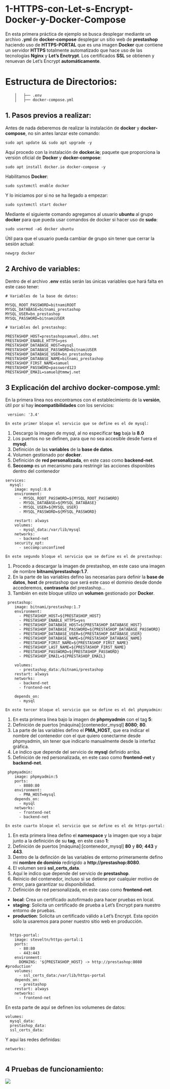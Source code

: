 # 1-HTTPS-con-Let-s-Encrypt-Docker-y-Docker-Compose

En esta primera práctica de ejemplo se busca desplegar mediante un archivo **.yml** de **docker-compose** desplegar un sitio web de **prestashop** haciendo uso de **HTTPS-PORTAL** que es una imagen **Docker** que contiene un servidor **HTTPS** totalmente automatizado que hace uso de las tecnologías **Nginx** y **Let’s Enctrypt**. Los certificados **SSL** se obtienen y renuevan de Let’s Encrypt **automáticamente**.

 # Estructura de Directorios:

```
    │   ├── .env
    │   ├── docker-compose.yml

```

## 1. Pasos previos a realizar:

Antes de nada deberemos de realizar la instalación de **docker** y **docker-compose**, no sin antes lanzar este comando:

```
sudo apt update && sudo apt upgrade -y
```
Aquí procedo con la instalación de **docker.io**; paquete que proporciona la versión oficial de **Docker** y **docker-compose**:

```
sudo apt install docker.io docker-compose -y
```
Habilitamos **Docker**:
```
sudo systemctl enable docker
```
Y lo iniciamos por si no se ha llegado a empezar:

```
sudo systemctl start docker
```
Mediante el siguiente comando agregamos al usuario **ubuntu** al grupo **docker** para que pueda usar comandos de docker si hacer uso de **sudo**:

```
sudo usermod -aG docker ubuntu
```
Útil para que el usuario pueda cambiar de grupo sin tener que cerrar la sesión actual:

```
newgrp docker
```
 ## 2 Archivo de variables:

 Dentro de el archivo **.env** estás serán las únicas variables que hará falta en este caso tener:
 
```
# Variables de la base de datos:

MYSQL_ROOT_PASSWORD=bitnamiROOT
MYSQL_DATABASE=bitnami_prestashop
MYSQL_USER=bn_prestashop
MYSQL_PASSWORD=bitnamiUSER

# Variables del prestashop:

PRESTASHOP_HOST=prestashopsamuel.ddns.net
PRESTASHOP_ENABLE_HTTPS=yes
PRESTASHOP_DATABASE_HOST=mysql
PRESTASHOP_DATABASE_PASSWORD=bitnamiUSER
PRESTASHOP_DATABASE_USER=bn_prestashop
PRESTASHOP_DATABASE_NAME=bitnami_prestashop
PRESTASHOP_FIRST_NAME=samuel
PRESTASHOP_PASSWORD=password123
PRESTASHOP_EMAIL=samuel@tmmwj.net

```
 ## 3 Explicación del archivo docker-compose.yml:

En la primera línea nos encontramos con el establecimiento de la **versión**, útil por si hay **incompatibilidades** con los servicios:

```
 version: '3.4'
```
`En este primer bloque el servicio que se define es el de mysql:`

1. Descargo la imagen de mysql, al no especificar **tag** baja la **8.0**
2. Los puertos no se definen, para que no sea accesible desde fuera el **mysql**.
4. Definición de las **variables** de la **base de datos**.
5. Volumen gestionado por **docker**.
6. Definición de **red personalizada**, en este caso como **backend-net**.
7. **Seccomp** es un mecanismo para restringir las acciones disponibles dentro del contenedor 
   
```
services:
  mysql:
    image: mysql:8.0
    environment:
      - MYSQL_ROOT_PASSWORD=${MYSQL_ROOT_PASSWORD}
      - MYSQL_DATABASE=${MYSQL_DATABASE}
      - MYSQL_USER=${MYSQL_USER}
      - MYSQL_PASSWORD=${MYSQL_PASSWORD}

    restart: always
    volumes:
      - mysql_data:/var/lib/mysql
    networks:
      - backend-net
    security_opt:
      - seccomp:unconfined
```

`En este segundo bloque el servicio que se define es el de prestashop:`

1. Procedo a descargar la imagen de prestashop, en este caso una imagen de nombre **bitnami/prestashop:1.7**.
2. En la parte de las variables defino las necesarias para definir la **base de datos**, **host** de prestashop que será este caso el dominio desde donde accederemos, **contraseña** del prestashop...
3. También en este bloque utilizo un **volumen** gestionado por **Docker**.

```
 prestashop:
    image: bitnami/prestashop:1.7 
    environment:
      - PRESTASHOP_HOST=${PRESTASHOP_HOST}
      - PRESTASHOP_ENABLE_HTTPS=yes
      - PRESTASHOP_DATABASE_HOST=${PRESTASHOP_DATABASE_HOST}
      - PRESTASHOP_DATABASE_PASSWORD=${PRESTASHOP_DATABASE_PASSWORD}
      - PRESTASHOP_DATABASE_USER=${PRESTASHOP_DATABASE_USER}
      - PRESTASHOP_DATABASE_NAME=${PRESTASHOP_DATABASE_NAME}
      - PRESTASHOP_FIRST_NAME=${PRESTASHOP_FIRST_NAME}
      - PRESTASHOP_LAST_NAME=${PRESTASHOP_FIRST_NAME}
      - PRESTASHOP_PASSWORD=${PRESTASHOP_PASSWORD}
      - PRESTASHOP_EMAIL=${PRESTASHOP_EMAIL}

    volumes:
      - prestashop_data:/bitnami/prestashop
    restart: always
    networks:
      - backend-net
      - frontend-net

    depends_on:
      - mysql
```
`En este tercer bloque el servicio que se define es el del phpmyadmin:`

1. En esta primera línea bajo la imagen de **phpmyadmin** con el tag **5**:
2. Definición de puertos [máquina]:[contenedor_mysql] **8080**; **80**.
3. La parte de las variables defino el **PMA_HOST**, que era indicar el nombre del contenedor con el que quiero conectarme desde phpmyadmin, sin tener que indicarlo manualmente desde la interfaz gráfica.
4. Le indico que depende del servicio de **mysql** definido arriba.
5. Definición de red personalizada, en este caso como **frontend-net** y **backend-net**.

```
 phpmyadmin:
    image: phpmyadmin:5
    ports:
      - 8080:80
    environment:
      - PMA_HOST=mysql
    depends_on:
      - mysql
    networks:
      - frontend-net
      - backend-net
```

`En este cuarto bloque el servicio que se define es el de https-portal:`

1. En esta primera línea defino el **namespace** y la imagen que voy a bajar junto a la definición de su **tag**, en este caso **1**:
2. Definición de puertos [máquina]:[contenedor_mysql] **80** y **80**; **443** y **443**.
4. Dentro de la definción de las variables de entorno primeramente defino mi **nombre de dominio** redirigido a **http://prestashop:8080**.
5. El volumen será **ssl_certs_data**.
6. Aquí le indico que depende del servicio de **prestashop**.
7. Reinicio del contenedor, incluso si se detiene por cualquier motivo de error, para garantizar su disponibilidad.
8. Definición de red personalizada, en este caso como **frontend-net**.

- **local**: Crea un certificado autofirmado para hacer pruebas en local.
- **staging**: Solicita un certificado de prueba a Let’s Encrypt para nuestro entorno de pruebas.
- **production**: Solicita un certificado válido a Let’s Encrypt. Esta opción sólo la usaremos para poner nuestro sitio web en producción.
   
```

  https-portal:
    image: steveltn/https-portal:1
    ports:
      - 80:80
      - 443:443
    environment:
      DOMAINS: '${PRESTASHOP_HOST} -> http://prestashop:8080 #production'
    volumes:
      - ssl_certs_data:/var/lib/https-portal
    depends_on:
      - prestashop
    restart: always
    networks:
      - frontend-net
```

En esta parte de aquí se definen los volumenes de datos:

```
volumes:
  mysql_data:
  prestashop_data:
  ssl_certs_data:
```

Y aqui las redes definidas:
```
networks: 
 
```
 ## 4 Pruebas de funcionamiento:
 
![](images/accesoaprestashopporeldominio.png)

 
